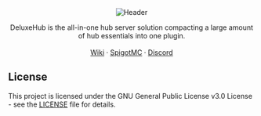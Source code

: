 <div align="center">
  <img src="https://i.imgur.com/TmuOX8L.png" alt="Header">
  <p align="center">
    DeluxeHub is the all-in-one hub server solution compacting a large amount of hub essentials into one plugin.
    <br />
    <br />
    <a href="https://strafbefehl.github.io/DeluxeHubReloadedDocs/welcome">Wiki</a>
    ·
    <a href="https://www.spigotmc.org/resources/deluxehubreloaded-3-professional-hub-management.118904/">SpigotMC</a>
    ·
    <a href="https://discord.gg/uQkg8ZeHzK">Discord</a>
  </p>
</div>

## License

This project is licensed under the GNU General Public License v3.0 License - see the [LICENSE](LICENSE) file for details.
